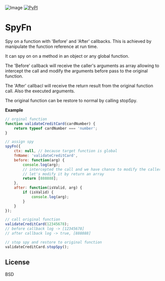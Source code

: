 
![Image](https://img.shields.io/badge/Test-Pass-green.svg?style=flat-square) [![PyPI](https://img.shields.io/pypi/l/Django.svg?style=flat-square)]()


# SpyFn

Spy on a function with 'Before' and 'After' callbacks. This is achieved by manipulate the function reference at run time.

It can spy on on a method in an object or any global function.

The 'Before' callback will receive the caller's arguments as array allowing to intercept the call and modify the arguments before pass to the original function.

The 'After' callbacl will receive the return result from the original function call. Also the executed arguments.

The original function can be restore to normal by calling stopSpy.

**Example**

```javascript
// orginal function
function validateCreditCard(cardNumber) {
	return typeof cardNumber === 'number';
}

// assign spy
spyFn({
	ctx: null, // because target function is global
	fnName: 'validateCreditCard',
	before: function(arg) {
		console.log(arg);
		// intercepted the call and we have chance to modify the caller's parameters
		// let's modify it by return an array
		return [888888];
	},
	after: function(isValid, arg) {
		if (isValid) {
			console.log(arg);
		}
	}
});

// call original function
validateCreditCard(12345678);
// before callback log -> [12345678]
// after callback log -> true, [888888]

// stop spy and restore to original function
validateCreditCard.stopSpy();

```


License
----

BSD